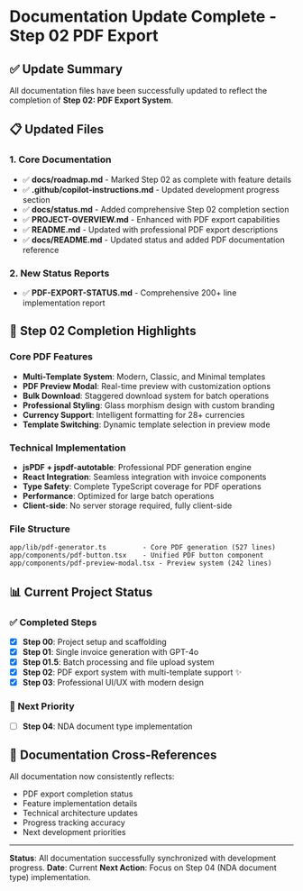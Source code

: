 # Documentation Update Complete - Step 02 PDF Export

## ✅ **Update Summary**

All documentation files have been successfully updated to reflect the completion of **Step 02: PDF Export System**.

## 📋 **Updated Files**

### 1. Core Documentation
- ✅ **docs/roadmap.md** - Marked Step 02 as complete with feature details
- ✅ **.github/copilot-instructions.md** - Updated development progress section
- ✅ **docs/status.md** - Added comprehensive Step 02 completion section
- ✅ **PROJECT-OVERVIEW.md** - Enhanced with PDF export capabilities
- ✅ **README.md** - Updated with professional PDF export descriptions
- ✅ **docs/README.md** - Updated status and added PDF documentation reference

### 2. New Status Reports
- ✅ **PDF-EXPORT-STATUS.md** - Comprehensive 200+ line implementation report

## 🎯 **Step 02 Completion Highlights**

### Core PDF Features
- **Multi-Template System**: Modern, Classic, and Minimal templates
- **PDF Preview Modal**: Real-time preview with customization options
- **Bulk Download**: Staggered download system for batch operations
- **Professional Styling**: Glass morphism design with custom branding
- **Currency Support**: Intelligent formatting for 28+ currencies
- **Template Switching**: Dynamic template selection in preview mode

### Technical Implementation
- **jsPDF + jspdf-autotable**: Professional PDF generation engine
- **React Integration**: Seamless integration with invoice components
- **Type Safety**: Complete TypeScript coverage for PDF operations
- **Performance**: Optimized for large batch operations
- **Client-side**: No server storage required, fully client-side

### File Structure
```
app/lib/pdf-generator.ts         - Core PDF generation (527 lines)
app/components/pdf-button.tsx    - Unified PDF button component
app/components/pdf-preview-modal.tsx - Preview system (242 lines)
```

## 📊 **Current Project Status**

### ✅ Completed Steps
- [x] **Step 00**: Project setup and scaffolding
- [x] **Step 01**: Single invoice generation with GPT-4o
- [x] **Step 01.5**: Batch processing and file upload system
- [x] **Step 02**: PDF export system with multi-template support ✨
- [x] **Step 03**: Professional UI/UX with modern design

### 🔄 Next Priority
- [ ] **Step 04**: NDA document type implementation

## 🔗 **Documentation Cross-References**

All documentation now consistently reflects:
- PDF export completion status
- Feature implementation details
- Technical architecture updates
- Progress tracking accuracy
- Next development priorities

---

**Status**: All documentation successfully synchronized with development progress.
**Date**: Current
**Next Action**: Focus on Step 04 (NDA document type) implementation.
